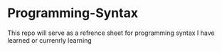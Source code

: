 # Programming-Syntax

This repo will serve as a refrence sheet for 
programming syntax I have learned or 
currenrly learning

